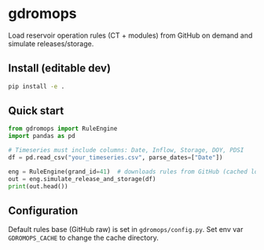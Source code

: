 
# gdromops

Load reservoir operation rules (CT + modules) from GitHub on demand and simulate releases/storage.

## Install (editable dev)
```bash
pip install -e .
```

## Quick start
```python
from gdromops import RuleEngine
import pandas as pd

# Timeseries must include columns: Date, Inflow, Storage, DOY, PDSI
df = pd.read_csv("your_timeseries.csv", parse_dates=["Date"])

eng = RuleEngine(grand_id=41)  # downloads rules from GitHub (cached locally)
out = eng.simulate_release_and_storage(df)
print(out.head())
```

## Configuration
Default rules base (GitHub raw) is set in `gdromops/config.py`. Set env var `GDROMOPS_CACHE`
to change the cache directory.
